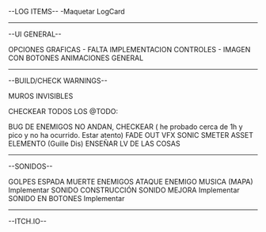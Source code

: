 --LOG ITEMS--
-Maquetar LogCard


-------------------------------------------------------------------
--UI GENERAL--

OPCIONES GRAFICAS - FALTA IMPLEMENTACION
CONTROLES - IMAGEN CON BOTONES
ANIMACIONES GENERAL

-------------------------------------------------------------------
--BUILD/CHECK WARNINGS--

MUROS INVISIBLES

CHECKEAR TODOS LOS @TODO:

BUG DE ENEMIGOS NO ANDAN, CHECKEAR ( he probado cerca de 1h y pico y no ha ocurrido. Estar atento)
FADE OUT VFX SONIC SMETER ASSET ELEMENTO  (Guille Dis)
ENSEÑAR LV DE LAS COSAS

--------------------------------------------------------------------------------------------------
--SONIDOS--

GOLPES ESPADA
MUERTE ENEMIGOS
ATAQUE ENEMIGO
MUSICA (MAPA) Implementar
SONIDO CONSTRUCCIÓN
SONIDO MEJORA Implementar
SONIDO EN BOTONES Implementar

--------------------------------------------------------------------------------------------------

--ITCH.IO--

